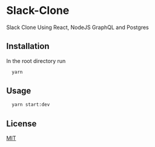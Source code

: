 # Slack-Clone

Slack Clone Using React, NodeJS GraphQL and Postgres

## Installation

In the root directory run

```bash
  yarn
```
## Usage

```bash
  yarn start:dev
```

## License

[MIT](https://choosealicense.com/licenses/mit/)